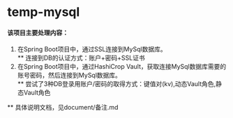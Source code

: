 # temp-mysql
#### 该项目主要处理内容：
  1. 在Spring Boot项目中，通过SSL连接到MySql数据库。<br/>
     ** 连接到DB的认证方式：账户+密码+SSL证书
  2. 在Spring Boot项目中，通过HashiCrop Vault，获取连接MySql数据库需要的账号密码，然后连接到MySql数据库。<br/>
     ** 尝试了3种DB登录用账户/密码的取得方式：键值对(kv),动态Vault角色,静态Vault角色
  
** 具体说明文档，见document/备注.md
